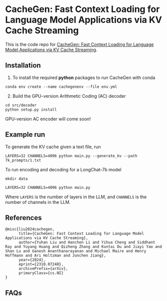 # CacheGen: Fast Context Loading for Language Model Applications via KV Cache Streaming

This is the code repo for [CacheGen: Fast Context Loading for Language Model Applications via KV Cache Streaming](https://arxiv.org/pdf/2310.07240.pdf).

## Installation

1. To install the required **python** packages to run CacheGen with conda
```
conda env create --name cachegenenv --file env.yml
```
2. Build the GPU-version Arithmetic Coding (AC) decoder 
```
cd src/decoder
python setup.py install
```

GPU-version AC encoder will come soon!


## Example run
To generate the KV cache given a text file, run
```
LAYERS=32 CHANNELS=4096 python main.py --generate_kv --path 7k_prompts/1.txt
```


To run encoding and decoding for a LongChat-7b model
```
mkdir data

LAYERS=32 CHANNELS=4096 python main.py

```
Where ``LAYERS`` is the number of layers in the LLM, and ``CHANNELS`` is the number of channels in the LLM.



## References

```
@misc{liu2024cachegen,
      title={CacheGen: Fast Context Loading for Language Model Applications via KV Cache Streaming}, 
      author={Yuhan Liu and Hanchen Li and Yihua Cheng and Siddhant Ray and Yuyang Huang and Qizheng Zhang and Kuntai Du and Jiayi Yao and Shan Lu and Ganesh Ananthanarayanan and Michael Maire and Henry Hoffmann and Ari Holtzman and Junchen Jiang},
      year={2024},
      eprint={2310.07240},
      archivePrefix={arXiv},
      primaryClass={cs.NI}
}
```

## FAQs
